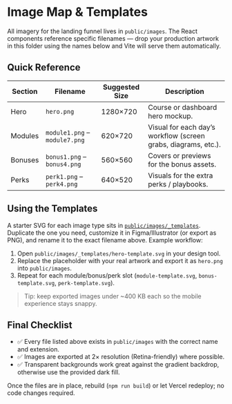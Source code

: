 # Image Map & Templates

All imagery for the landing funnel lives in `public/images`. The React components reference specific filenames — drop your production artwork in this folder using the names below and Vite will serve them automatically.

## Quick Reference

| Section | Filename | Suggested Size | Description |
| --- | --- | --- | --- |
| Hero | `hero.png` | 1280×720 | Course or dashboard hero mockup. |
| Modules | `module1.png` – `module7.png` | 620×720 | Visual for each day’s workflow (screen grabs, diagrams, etc.). |
| Bonuses | `bonus1.png` – `bonus4.png` | 560×560 | Covers or previews for the bonus assets. |
| Perks | `perk1.png` – `perk4.png` | 640×520 | Visuals for the extra perks / playbooks. |

## Using the Templates

A starter SVG for each image type sits in [`public/images/_templates`](./_templates). Duplicate the one you need, customize it in Figma/Illustrator (or export as PNG), and rename it to the exact filename above. Example workflow:

1. Open `public/images/_templates/hero-template.svg` in your design tool.
2. Replace the placeholder with your real artwork and export it as `hero.png` into `public/images`.
3. Repeat for each module/bonus/perk slot (`module-template.svg`, `bonus-template.svg`, `perk-template.svg`).

> Tip: keep exported images under ~400 KB each so the mobile experience stays snappy.

## Final Checklist

- ✅ Every file listed above exists in `public/images` with the correct name and extension.
- ✅ Images are exported at 2× resolution (Retina-friendly) where possible.
- ✅ Transparent backgrounds work great against the gradient backdrop, otherwise use the provided dark fill.

Once the files are in place, rebuild (`npm run build`) or let Vercel redeploy; no code changes required.
